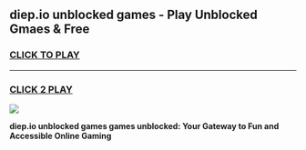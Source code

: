 
## diep.io unblocked games - Play Unblocked Gmaes & Free
<h3>
<a href="https://news.freeplayer.one?title=diep.io_unblocked_games&ref=23F">CLICK TO PLAY</a></h3>
<hr>

<h3>
<a href="https://news.freeplayer.one?title=diep.io_unblocked_games&ref=23F">CLICK 2 PLAY</a>
  
</h3>

<a href="https://news.freeplayer.one?title=diep.io_unblocked_games&ref=23F/"><img src="https://clearcache.store/games.png"></a>


**diep.io unblocked games games unblocked: Your Gateway to Fun and Accessible Online Gaming**
